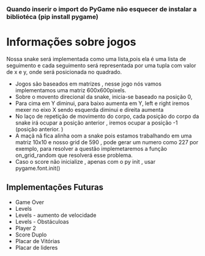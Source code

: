 ###  Quando inserir o import do PyGame não esquecer de instalar a bibliotéca (pip install pygame)

# Informações sobre jogos 
Nossa snake será implementada como uma lista,pois ela é uma lista de seguimento e cada seguimento será representada por uma tupla com valor de x e y,
onde será posicionada no quadrado. 

- Jogos são baseados em matrizes , nesse jogo nós vamos implementamos uma matriz 600x600pixels. 
- Sobre o movento direcional da snake, inicia-se baseado na posição 0, 
- Para cima em Y diminui, para baixo aumenta em Y, left e right iremos mexer no eixo X sendo esquerda diminui e direita aumenta
- No laço de repetição de movimento do corpo, cada posição do corpo da snake irá ocupar a posição anterior , iremos ocupar a posição -1 (posição anterior. )
- A maçã nã fica alinha oom a snake pois estamos trabalhando em uma matriz 10x10 e nosso grid de 590 , pode gerar um numero como 227 por exemplo, para resolver 
a questão implemetaremos a função on_grid_random que resolverá esse problema. 
- Caso o score não inicialize , apenas com o py init , usar pygame.font.init()


## Implementações Futuras 

- Game Over 
- Levels 
- Levels - aumento de velocidade 
- Levels - Obstáculoas 
- Player 2
- Score Duplo 
- Placar de Vitórias 
- Placar de lideres  

